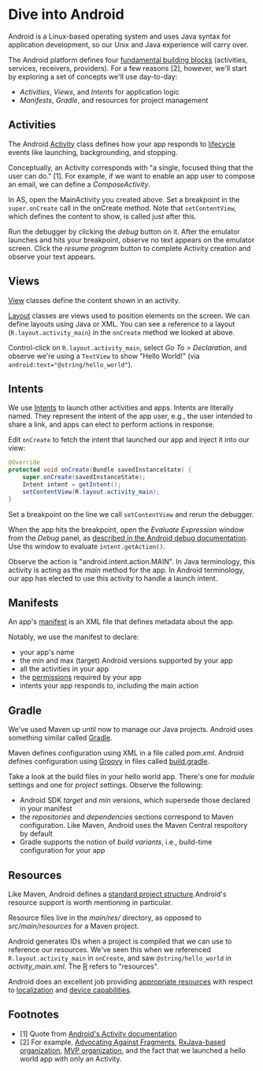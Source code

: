 
# Dive into Android

Android is a Linux-based operating system and uses Java syntax for application development, so our Unix and Java experience will carry over.

The Android platform defines four [fundamental building blocks](http://developer.android.com/guide/components/fundamentals.html) (activities, services, receivers, providers). For a few reasons [2], however, we'll start by exploring a set of concepts we'll use day-to-day:
* _Activities_, _Views_, and _Intents_ for application logic
* _Manifests_, _Gradle_, and resources for project management

## Activities

The Android [Activity](http://developer.android.com/reference/android/app/Activity.html) class defines how your app responds to [lifecycle](http://developer.android.com/reference/android/app/Activity.html#ActivityLifecycle) events like launching, backgrounding, and stopping.

Conceptually, an Activity corresponds with "a single, focused thing that the user can do." [1]. For example, if we want to enable an app user to compose an email, we can define a _ComposeActivity_.

In AS, open the MainActivity you created above. Set a breakpoint in the `super.onCreate` call in the onCreate method. Note that `setContentView`, which defines the content to show, is called just after this.

Run the debugger by clicking the _debug_ button on it. After the emulator launches and hits your breakpoint, observe no text appears on the emulator screen. Click the _resume program_ button to complete Activity creation and observe your text appears.

## Views

[View](http://developer.android.com/guide/topics/ui/overview.html) classes define the content shown in an activity.

[Layout](http://developer.android.com/guide/topics/ui/declaring-layout.html) classes are views used to position elements on the screen. We can define layouts using Java or XML. You can see a reference to a layout (`R.layout.activity_main`) in the `onCreate` method we looked at above.

Control-click on `R.layout.activity_main`, select _Go To > Declaration_, and observe we're using a `TextView` to show "Hello World!" (via `android:text="@string/hello_world"`).

## Intents

We use [Intents](http://developer.android.com/guide/components/intents-filters.html) to launch other activities and apps. Intents are literally named. They represent the intent of the app user, e.g., the user intended to share a link, and apps can elect to perform actions in response.

Edit `onCreate` to fetch the intent that launched our app and inject it into our view:

```java
@Override
protected void onCreate(Bundle savedInstanceState) {
    super.onCreate(savedInstanceState);
    Intent intent = getIntent();
    setContentView(R.layout.activity_main);
}
```

Set a breakpoint on the line we call `setContentView` and rerun the debugger.

When the app hits the breakpoint, open the _Evaluate Expression_ window from the _Debug_ panel, as [described in the Android debug documentation](https://developer.android.com/tools/debugging/debugging-studio.html#breakPointsDebug). Use ths window to evaluate `intent.getAction()`.

Observe the action is "android.intent.action.MAIN". In Java terminology, this activity is acting as the _main_ method for the app. In Android terminology, our app has elected to use this activity to handle a launch intent.

## Manifests

An app's [manifest](http://developer.android.com/guide/topics/manifest/manifest-intro.html) is an XML file that defines metadata about the app.

Notably, we use the manifest to declare:
* your app's name
* the min and max (target) Android versions supported by your app
* all the activities in your app
* the [permissions](http://developer.android.com/reference/android/Manifest.permission.html) required by your app
* intents your app responds to, including the main action

## Gradle

We've used Maven up until now to manage our Java projects. Android uses something similar called [Gradle](https://gradle.org/).

Maven defines configuration using XML in a file called _pom.xml_. Android defines configuration using [Groovy](http://groovy-lang.org/) in files called [build.gradle](https://developer.android.com/tools/building/configuring-gradle.html#buildFileBasics).

Take a look at the build files in your hello world app. There's one for _module_ settings and one for _project_ settings. Observe the following:
* Android SDK _target_ and _min_ versions, which supersede those declared in your manifest
* the _repositories_ and _dependencies_ sections correspond to Maven configuration. Like Maven, Android uses the Maven Central respoitory by default
* Gradle supports the notion of _build variants_, i.e., build-time configuration for your app 

## Resources

Like Maven, Android defines a [standard project structure](https://developer.android.com/tools/projects/index.html#ProjectFiles).Android's resource support is worth mentioning in particular.

Resource files live in the _main/res/_ directory, as opposed to _src/main/resources_ for a Maven project.

Android generates IDs when a project is compiled that we can use to reference our resources. We've seen this when we referenced `R.layout.activity_main` in `onCreate`, and saw `@string/hello_world` in _activity_main.xml_. The [R](http://developer.android.com/reference/android/R.html) refers to "resources".

Android does an excellent job providing [appropriate resources](http://developer.android.com/guide/topics/resources/index.html) with respect to [localization](http://developer.android.com/training/basics/supporting-devices/languages.html) and [device capabilities](http://developer.android.com/training/basics/supporting-devices/screens.html).

## Footnotes

* [1] Quote from [Android's Activity documentation](http://developer.android.com/reference/android/app/Activity.html)
* [2] For example, [Advocating Against Fragments](https://corner.squareup.com/2014/10/advocating-against-android-fragments.html), [RxJava-based organization](https://twitter.com/jakewharton/status/385898996884971520), [MVP organization](http://fernandocejas.com/2014/09/03/architecting-android-the-clean-way/), and the fact that we launched a hello world app with only an Activity.